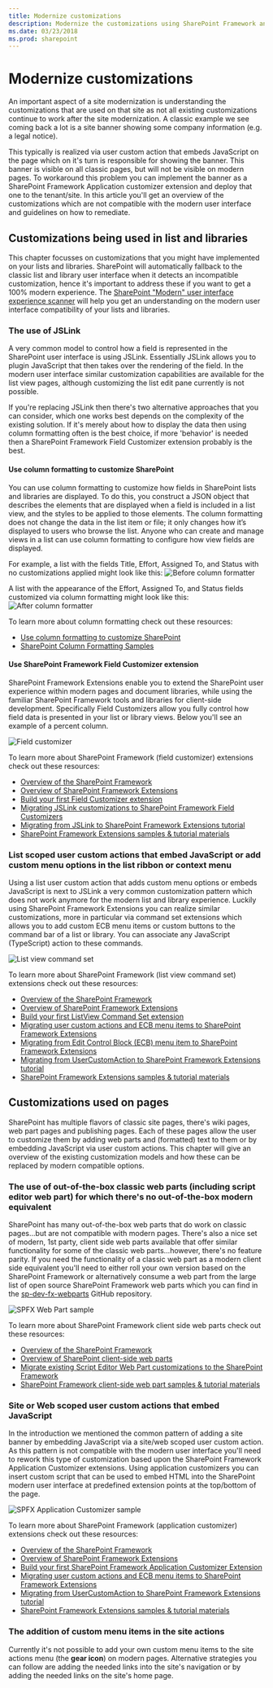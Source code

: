 ```yaml
---
title: Modernize customizations
description: Modernize the customizations using SharePoint Framework and other modern options
ms.date: 03/23/2018
ms.prod: sharepoint
---
```


# Modernize customizations

An important aspect of a site modernization is understanding the customizations that are used on that site as not all existing customizations continue to work after the site modernization. A classic example we see coming back a lot is a site banner showing some company information (e.g. a legal notice). 

This typically is realized via user custom action that embeds JavaScript on the page which on it's turn is responsible for showing the banner. This banner is visible on all classic pages, but will not be visible on modern pages. To workaround this problem you can implement the banner as a SharePoint Framework Application customizer extension and deploy that one to the tenant/site. In this article you'll get an overview of the customizations which are not compatible with the modern user interface and guidelines on how to remediate.

## Customizations being used in list and libraries

This chapter focusses on customizations that you might have implemented on your lists and libraries. SharePoint will automatically fallback to the classic list and library user interface when it detects an incompatible customization, hence it's important to address these if you want to get a 100% modern experience. The [SharePoint "Modern" user interface experience scanner](https://github.com/SharePoint/PnP-Tools/tree/master/Solutions/SharePoint.UIExperience.Scanner) will help you get an understanding on the modern user interface compatibility of your lists and libraries.

### The use of JSLink

A very common model to control how a field is represented in the SharePoint user interface is using JSLink. Essentially JSLink allows you to plugin JavaScript that then takes over the rendering of the field. In the modern user interface similar customization capabilities are available for the list view pages, although customizing the list edit pane currently is not possible. 

If you're replacing JSLink then there's two alternative approaches that you can consider, which one works best depends on the complexity of the existing solution. If it's merely about how to display the data then using column formatting often is the best choice, if more 'behavior' is needed then a SharePoint Framework Field Customizer extension probably is the best.

#### Use column formatting to customize SharePoint

You can use column formatting to customize how fields in SharePoint lists and libraries are displayed. To do this, you construct a JSON object that describes the elements that are displayed when a field is included in a list view, and the styles to be applied to those elements. The column formatting does not change the data in the list item or file; it only changes how it’s displayed to users who browse the list. Anyone who can create and manage views in a list can use column formatting to configure how view fields are displayed.

For example, a list with the fields Title, Effort, Assigned To, and Status with no customizations applied might look like this:
![Before column formatter](media/modernize/sp-columnformatting-none.png)

A list with the appearance of the Effort, Assigned To, and Status fields customized via column formatting might look like this:
![After column formatter](media/modernize/sp-columnformatting-all.png)

To learn more about column formatting check out these resources:

- [Use column formatting to customize SharePoint](https://docs.microsoft.com/en-us/sharepoint/dev/declarative-customization/column-formatting)
- [SharePoint Column Formatting Samples](https://github.com/SharePoint/sp-dev-column-formatting)

#### Use SharePoint Framework Field Customizer extension

SharePoint Framework Extensions enable you to extend the SharePoint user experience within modern pages and document libraries, while using the familiar SharePoint Framework tools and libraries for client-side development. Specifically Field Customizers allow you fully control how field data is presented in your list or library views. Below you'll see an example of a percent column.

![Field customizer](media/modernize/spfx-field-customizer-percent-field-graphic.png)

To learn more about SharePoint Framework (field customizer) extensions check out these resources:

- [Overview of the SharePoint Framework](https://docs.microsoft.com/en-us/sharepoint/dev/spfx/sharepoint-framework-overview)
- [Overview of SharePoint Framework Extensions](https://docs.microsoft.com/en-us/sharepoint/dev/spfx/extensions/overview-extensions)
- [Build your first Field Customizer extension](https://docs.microsoft.com/en-us/sharepoint/dev/spfx/extensions/get-started/building-simple-field-customizer)
- [Migrating JSLink customizations to SharePoint Framework Field Customizers](https://docs.microsoft.com/en-us/sharepoint/dev/spfx/extensions/guidance/migrate-jslink-to-spfx-extensions)
- [Migrating from JSLink to SharePoint Framework Extensions tutorial](https://docs.microsoft.com/en-us/sharepoint/dev/spfx/extensions/guidance/migrate-from-jslink-to-spfx-extensions)
- [SharePoint Framework Extensions samples & tutorial materials](https://github.com/SharePoint/sp-dev-fx-extensions)

### List scoped user custom actions that embed JavaScript or add custom menu options in the list ribbon or context menu

Using a list user custom action that adds custom menu options or embeds JavaScript is next to JSLink a very common customization pattern which does not work anymore for the modern list and library experience. Luckily using SharePoint Framework Extensions you can realize similar customizations, more in particular via command set extensions which allows you to add custom ECB menu items or custom buttons to the command bar of a list or library. You can associate any JavaScript (TypeScript) action to these commands.

![List view command set](media/modernize/spfx-listview-commandset-doc-select.png)

To learn more about SharePoint Framework (list view command set) extensions check out these resources:

- [Overview of the SharePoint Framework](https://docs.microsoft.com/en-us/sharepoint/dev/spfx/sharepoint-framework-overview)
- [Overview of SharePoint Framework Extensions](https://docs.microsoft.com/en-us/sharepoint/dev/spfx/extensions/overview-extensions)
- [Build your first ListView Command Set extension](https://docs.microsoft.com/en-us/sharepoint/dev/spfx/extensions/get-started/building-simple-cmdset-with-dialog-api)
- [Migrating user custom actions and ECB menu items to SharePoint Framework Extensions](https://docs.microsoft.com/en-us/sharepoint/dev/spfx/extensions/guidance/migrate-user-customactions-to-spfx-extensions)
- [Migrating from Edit Control Block (ECB) menu item to SharePoint Framework Extensions](https://docs.microsoft.com/en-us/sharepoint/dev/spfx/extensions/guidance/migrate-from-ecb-to-spfx-extensions)
- [Migrating from UserCustomAction to SharePoint Framework Extensions tutorial](https://docs.microsoft.com/en-us/sharepoint/dev/spfx/extensions/guidance/migrate-from-usercustomactions-to-spfx-extensions)
- [SharePoint Framework Extensions samples & tutorial materials](https://github.com/SharePoint/sp-dev-fx-extensions)

## Customizations used on pages

SharePoint has multiple flavors of classic site pages, there's wiki pages, web part pages and publishing pages. Each of these pages allow the user to customize them by adding web parts and (formatted) text to them or by embedding JavaScript via user custom actions. This chapter will give an overview of the existing customization models and how these can be replaced by modern compatible options.

### The use of out-of-the-box classic web parts (including script editor web part) for which there's no out-of-the-box modern equivalent

SharePoint has many out-of-the-box web parts that do work on classic pages...but are not compatible with modern pages. There's also a nice set of modern, 1st party, client side web parts available that offer similar functionality for some of the classic web parts...however, there's no feature parity. If you need the functionality of a classic web part as a modern client side equivalent you'll need to either roll your own version based on the SharePoint Framework or alternatively consume a web part from the large list of open source SharePoint Framework web parts which you can find in the [sp-dev-fx-webparts](https://github.com/SharePoint/sp-dev-fx-webparts) GitHub repository.

![SPFX Web Part sample](media/modernize/spfx-react-image-magnifier.gif)

To learn more about SharePoint Framework client side web parts check out these resources:

- [Overview of the SharePoint Framework](https://docs.microsoft.com/en-us/sharepoint/dev/spfx/sharepoint-framework-overview)
- [Overview of SharePoint client-side web parts](https://docs.microsoft.com/en-us/sharepoint/dev/spfx/web-parts/overview-client-side-web-parts)
- [Migrate existing Script Editor Web Part customizations to the SharePoint Framework](https://docs.microsoft.com/en-us/sharepoint/dev/spfx/web-parts/guidance/migrate-script-editor-web-part-customizations)
- [SharePoint Framework client-side web part samples & tutorial materials](https://github.com/SharePoint/sp-dev-fx-webparts)

### Site or Web scoped user custom actions that embed JavaScript

In the introduction we mentioned the common pattern of adding a site banner by embedding JavaScript via a site/web scoped user custom action. As this pattern is not compatible with the modern user interface you'll need to rework this type of customization based upon the SharePoint Framework Application Customizer extensions. Using application customizers you can insert custom script that can be used to embed HTML into the SharePoint modern user interface at predefined extension points at the top/bottom of the page.

![SPFX Application Customizer sample](media/modernize/spfx-application-customizer-sample.png)

To learn more about SharePoint Framework (application customizer) extensions check out these resources:

- [Overview of the SharePoint Framework](https://docs.microsoft.com/en-us/sharepoint/dev/spfx/sharepoint-framework-overview)
- [Overview of SharePoint Framework Extensions](https://docs.microsoft.com/en-us/sharepoint/dev/spfx/extensions/overview-extensions)
- [Build your first SharePoint Framework Application Customizer Extension](https://docs.microsoft.com/en-us/sharepoint/dev/spfx/extensions/get-started/build-a-hello-world-extension)
- [Migrating user custom actions and ECB menu items to SharePoint Framework Extensions](https://docs.microsoft.com/en-us/sharepoint/dev/spfx/extensions/guidance/migrate-user-customactions-to-spfx-extensions)
- [Migrating from UserCustomAction to SharePoint Framework Extensions tutorial](https://docs.microsoft.com/en-us/sharepoint/dev/spfx/extensions/guidance/migrate-from-usercustomactions-to-spfx-extensions)
- [SharePoint Framework Extensions samples & tutorial materials](https://github.com/SharePoint/sp-dev-fx-extensions)

### The addition of custom menu items in the site actions

Currently it's not possible to add your own custom menu items to the site actions menu (the **gear icon**) on modern pages. Alternative strategies you can follow are adding the needed links into the site's navigation or by adding the needed links on the site's home page.